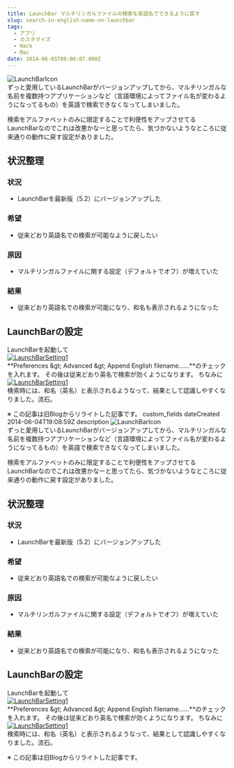 ```yaml
---
title: LaunchBar マルチリンガルファイルの検索を英語名でできるように戻す
slug: search-in-english-name-on-launchbar
tags:
  - アプリ
  - カスタマイズ
  - Hack
  - Mac
date: 2014-06-05T00:00:07.000Z
---
```

![LaunchBarIcon](http://lh3.ggpht.com/-_YUD6U4GKwY/T7W1oryf30I/AAAAAAAAEX4/sbwt3ke4dvY/LaunchBarIcon.png?imgmax=256 "LaunchBarIcon.png")  
ずっと愛用しているLaunchBarがバージョンアップしてから、マルチリンガルな名前を複数持つアプリケーションなど（言語環境によってファイル名が変わるようになってるもの）を英語で検索できなくなってしまいました。

検索をアルファベットのみに限定することで利便性をアップさせてるLaunchBarなのでこれは改悪かなーと思ってたら、気づかないようなところに従来通りの動作に戻す設定がありました。

## 状況整理
### 状況
- LaunchBarを最新版（5.2）にバージョンアップした

### 希望
- 従来どおり英語名での検索が可能なように戻したい

### 原因
- マルチリンガルファイルに関する設定（デフォルトでオフ）が増えていた

### 結果
- 従来どおり英語名での検索が可能になり、和名も表示されるようになった

## LaunchBarの設定
LaunchBarを起動して  
[![LaunchBarSetting1](http://lh4.ggpht.com/-P8KnJljyz64/T7W1lxrzwEI/AAAAAAAAEXo/YUAPINnPyfk/LaunchBarSetting1.png?imgmax=800 "LaunchBarSetting1")](http://lh4.ggpht.com/-P8KnJljyz64/T7W1lxrzwEI/AAAAAAAAEXo/YUAPINnPyfk/LaunchBarSetting1.png?imgmax=800 "LaunchBarSetting1")  
**Preferences &amp;gt; Advanced &amp;gt; Append English filename……**のチェックを入れます。
その後は従来どおり英名で検索が効くようになります。 ちなみに  
[![LaunchBarSetting1](http://lh4.ggpht.com/-1egUGhil8Ck/T7W1nUS2oFI/AAAAAAAAEXw/4apHDZyDlII/LaunchBarSetting2.png?imgmax=800 "LaunchBarSetting1")](http://lh4.ggpht.com/-1egUGhil8Ck/T7W1nUS2oFI/AAAAAAAAEXw/4apHDZyDlII/LaunchBarSetting2.png?imgmax=800 "LaunchBarSetting1")  
検索時には、和名（英名）と表示されるようなって、結果として認識しやすくなりました。流石。

※ この記事は旧Blogからリライトした記事です。</string>
	<key>custom_fields</key>
	<array/>
	<key>dateCreated</key>
	<date>2014-06-04T19:08:59Z</date>
	<key>description</key>
	<string>![LaunchBarIcon](http://lh3.ggpht.com/-_YUD6U4GKwY/T7W1oryf30I/AAAAAAAAEX4/sbwt3ke4dvY/LaunchBarIcon.png?imgmax=256 "LaunchBarIcon.png")  
ずっと愛用しているLaunchBarがバージョンアップしてから、マルチリンガルな名前を複数持つアプリケーションなど（言語環境によってファイル名が変わるようになってるもの）を英語で検索できなくなってしまいました。

検索をアルファベットのみに限定することで利便性をアップさせてるLaunchBarなのでこれは改悪かなーと思ってたら、気づかないようなところに従来通りの動作に戻す設定がありました。

## 状況整理
### 状況
- LaunchBarを最新版（5.2）にバージョンアップした

### 希望
- 従来どおり英語名での検索が可能なように戻したい

### 原因
- マルチリンガルファイルに関する設定（デフォルトでオフ）が増えていた

### 結果
- 従来どおり英語名での検索が可能になり、和名も表示されるようになった

## LaunchBarの設定
LaunchBarを起動して  
[![LaunchBarSetting1](http://lh4.ggpht.com/-P8KnJljyz64/T7W1lxrzwEI/AAAAAAAAEXo/YUAPINnPyfk/LaunchBarSetting1.png?imgmax=800 "LaunchBarSetting1")](http://lh4.ggpht.com/-P8KnJljyz64/T7W1lxrzwEI/AAAAAAAAEXo/YUAPINnPyfk/LaunchBarSetting1.png?imgmax=800 "LaunchBarSetting1")  
**Preferences &amp;gt; Advanced &amp;gt; Append English filename……**のチェックを入れます。
その後は従来どおり英名で検索が効くようになります。 ちなみに  
[![LaunchBarSetting1](http://lh4.ggpht.com/-1egUGhil8Ck/T7W1nUS2oFI/AAAAAAAAEXw/4apHDZyDlII/LaunchBarSetting2.png?imgmax=800 "LaunchBarSetting1")](http://lh4.ggpht.com/-1egUGhil8Ck/T7W1nUS2oFI/AAAAAAAAEXw/4apHDZyDlII/LaunchBarSetting2.png?imgmax=800 "LaunchBarSetting1")  
検索時には、和名（英名）と表示されるようなって、結果として認識しやすくなりました。流石。

※ この記事は旧Blogからリライトした記事です。
